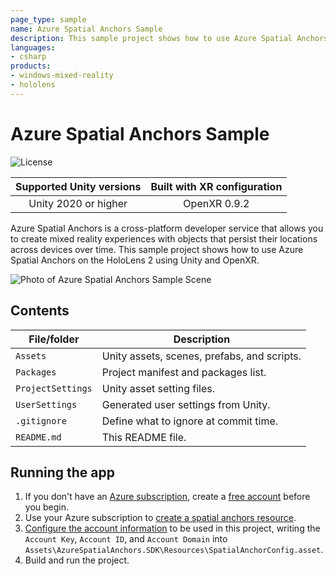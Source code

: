 ```yaml
---
page_type: sample
name: Azure Spatial Anchors Sample
description: This sample project shows how to use Azure Spatial Anchors on the HoloLens 2 using Unity and OpenXR.
languages:
- csharp
products:
- windows-mixed-reality
- hololens
---
```


# Azure Spatial Anchors Sample

![License](https://img.shields.io/badge/license-MIT-green.svg)

Supported Unity versions | Built with XR configuration
:-----------------: | :----------------: |
Unity 2020 or higher | OpenXR 0.9.2 |

Azure Spatial Anchors is a cross-platform developer service that allows you to create mixed reality experiences with objects that persist their locations across devices over time.
This sample project shows how to use Azure Spatial Anchors on the HoloLens 2 using Unity and OpenXR.

![Photo of Azure Spatial Anchors Sample Scene](../Readme/OpenXR-Unity-ASASample-Screenshot.jpg)

## Contents

| File/folder | Description |
|-------------|-------------|
| `Assets` | Unity assets, scenes, prefabs, and scripts. |
| `Packages` | Project manifest and packages list. |
| `ProjectSettings` | Unity asset setting files. |
| `UserSettings` | Generated user settings from Unity. |
| `.gitignore` | Define what to ignore at commit time. |
| `README.md` | This README file. |

## Running the app

1. If you don't have an [Azure subscription](https://docs.microsoft.com/en-us/azure/guides/developer/azure-developer-guide#understanding-accounts-subscriptions-and-billing), create a [free account](https://azure.microsoft.com/free/?ref=microsoft.com&utm_source=microsoft.com&utm_medium=docs&utm_campaign=visualstudio) before you begin.
2. Use your Azure subscription to [create a spatial anchors resource](https://docs.microsoft.com/en-us/azure/spatial-anchors/quickstarts/get-started-unity-hololens?tabs=azure-portal#create-a-spatial-anchors-resource).
3. [Configure the account information](https://docs.microsoft.com/en-us/azure/spatial-anchors/quickstarts/get-started-unity-hololens?tabs=azure-portal#configure-the-account-information) to be used in this project, writing the `Account Key`, `Account ID`, and `Account Domain` into `Assets\AzureSpatialAnchors.SDK\Resources\SpatialAnchorConfig.asset`.
4. Build and run the project.
